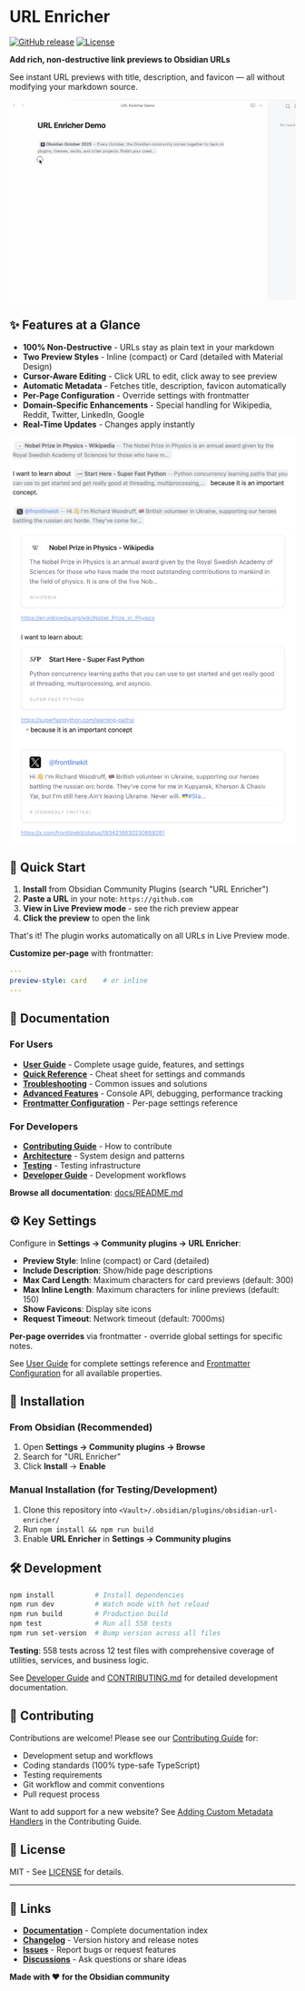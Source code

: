 # URL Enricher

[![GitHub release](https://img.shields.io/github/v/release/mattmarotta/obsidian-url-enricher)](https://github.com/mattmarotta/obsidian-url-enricher/releases/latest)
[![License](https://img.shields.io/github/license/mattmarotta/obsidian-url-enricher?cacheSeconds=3600)](LICENSE)

**Add rich, non-destructive link previews to Obsidian URLs**

See instant URL previews with title, description, and favicon — all without modifying your markdown source.

![Demo](assets/demo.gif)

## ✨ Features at a Glance

- **100% Non-Destructive** - URLs stay as plain text in your markdown
- **Two Preview Styles** - Inline (compact) or Card (detailed with Material Design)
- **Cursor-Aware Editing** - Click URL to edit, click away to see preview
- **Automatic Metadata** - Fetches title, description, favicon automatically
- **Per-Page Configuration** - Override settings with frontmatter
- **Domain-Specific Enhancements** - Special handling for Wikipedia, Reddit, Twitter, LinkedIn, Google
- **Real-Time Updates** - Changes apply instantly

![Preview Styles](assets/inline-preview.png) ![Card Style](assets/card-preview.png)

## 🚀 Quick Start

1. **Install** from Obsidian Community Plugins (search "URL Enricher")
2. **Paste a URL** in your note: `https://github.com`
3. **View in Live Preview mode** - see the rich preview appear
4. **Click the preview** to open the link

That's it! The plugin works automatically on all URLs in Live Preview mode.

**Customize per-page** with frontmatter:
```yaml
---
preview-style: card    # or inline
---
```

## 📖 Documentation

### For Users

- **[User Guide](docs/USER-GUIDE.md)** - Complete usage guide, features, and settings
- **[Quick Reference](docs/QUICK-REFERENCE.md)** - Cheat sheet for settings and commands
- **[Troubleshooting](docs/TROUBLESHOOTING.md)** - Common issues and solutions
- **[Advanced Features](docs/ADVANCED.md)** - Console API, debugging, performance tracking
- **[Frontmatter Configuration](docs/features/FRONTMATTER-SUPPORT.md)** - Per-page settings reference

### For Developers

- **[Contributing Guide](CONTRIBUTING.md)** - How to contribute
- **[Architecture](docs/developer/ARCHITECTURE.md)** - System design and patterns
- **[Testing](docs/developer/TESTING.md)** - Testing infrastructure
- **[Developer Guide](docs/developer/DEVELOPER-GUIDE.md)** - Development workflows

**Browse all documentation**: [docs/README.md](docs/README.md)

## ⚙️ Key Settings

Configure in **Settings → Community plugins → URL Enricher**:

- **Preview Style**: Inline (compact) or Card (detailed)
- **Include Description**: Show/hide page descriptions
- **Max Card Length**: Maximum characters for card previews (default: 300)
- **Max Inline Length**: Maximum characters for inline previews (default: 150)
- **Show Favicons**: Display site icons
- **Request Timeout**: Network timeout (default: 7000ms)

**Per-page overrides** via frontmatter - override global settings for specific notes.

See [User Guide](docs/USER-GUIDE.md) for complete settings reference and [Frontmatter Configuration](docs/features/FRONTMATTER-SUPPORT.md) for all available properties.


## 💾 Installation

### From Obsidian (Recommended)

1. Open **Settings → Community plugins → Browse**
2. Search for "URL Enricher"
3. Click **Install** → **Enable**

### Manual Installation (for Testing/Development)

1. Clone this repository into `<Vault>/.obsidian/plugins/obsidian-url-enricher/`
2. Run `npm install && npm run build`
3. Enable **URL Enricher** in **Settings → Community plugins**

## 🛠️ Development

```bash
npm install          # Install dependencies
npm run dev          # Watch mode with hot reload
npm run build        # Production build
npm test             # Run all 558 tests
npm run set-version  # Bump version across all files
```

**Testing**: 558 tests across 12 test files with comprehensive coverage of utilities, services, and business logic.

See [Developer Guide](docs/developer/DEVELOPER-GUIDE.md) and [CONTRIBUTING.md](CONTRIBUTING.md) for detailed development documentation.

## 🤝 Contributing

Contributions are welcome! Please see our [Contributing Guide](CONTRIBUTING.md) for:
- Development setup and workflows
- Coding standards (100% type-safe TypeScript)
- Testing requirements
- Git workflow and commit conventions
- Pull request process

Want to add support for a new website? See [Adding Custom Metadata Handlers](CONTRIBUTING.md#adding-custom-metadata-handlers) in the Contributing Guide.

## 📝 License

MIT - See [LICENSE](LICENSE) for details.

---

## 🔗 Links

- **[Documentation](docs/README.md)** - Complete documentation index
- **[Changelog](CHANGELOG.md)** - Version history and release notes
- **[Issues](https://github.com/mattmarotta/obsidian-url-enricher/issues)** - Report bugs or request features
- **[Discussions](https://github.com/mattmarotta/obsidian-url-enricher/discussions)** - Ask questions or share ideas

**Made with ❤️ for the Obsidian community**
